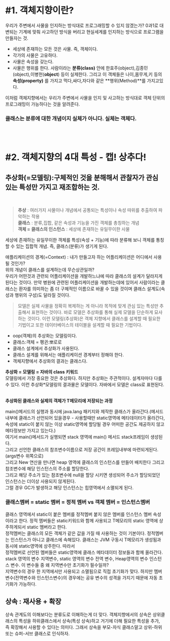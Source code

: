 # #1. 객체지향이란?
우리가 주변에서 사물을 인지하는 방식대로 프로그래밍할 수 있지 않겠는가? 0과1로 대변되는 기계에 맞춰 사고하던 방식을 버리고 현실세계를 인지하는 방식으로 프로그램을 만들자는 것. 
- 세상에 존재하는 모든 것은 사물. 즉, 객체이다.
- 각가의 사물은 고유하다. 
- 사물은 속성을 갖는다. 
- 사물은 행위를 한다. 
사람이라는 **분류(class)** 안에 한효주(object),김종민(object),이병헌(**object**) 등이 실제한다. 그리고 이 객체들은 나이,몸무게,키 등의 **속성(property)** 를 가지고 먹다,싸다,자다와 같은
**행위(Method)**를 가지고있다. 

이처럼 객체지향에서는 우리가 주변에서 사물을 인지 및 사고하는 방식대로 객체 단위의 프로그래밍이 가능하다는 것을 알려준다.  
### 클래스는 분류에 대한 개념이지 실체가 아니다. 실체는 객체다.  

</br>
</br>


# #2. 객체지향의 4대 특성 - 캡! 상추다!  

##  추상화(=모델링):구체적인 것을 분해해서 관찰자가 관심 있는 특성만 가지고 재조합하는 것.
</br>

>  **추상** : 여러가지 사물이나 개념에서 공통되는 특성이나 속성 따위를 추출하여 파악하는 작용  
>  **클래스** : 분류,집합, 같은 속성과 기능을 가진 객체를 총칭하는 개념  
>  **객체 = 클래스의 인스턴스** : 세상에 존재하는 유일무이한 사물  

세상에 존재하는 유일무이한 객체를 특성(속성 + 기능)에 따라 분류해 보니 객체를 통칭할 수 있는 집합적 개념. 즉, 클래스(분류)가 생기게 된다.  

애플리케이션의 경계(=Context) : 내가 만들고자 하는 어플리케이션은 어디에서 사용될 것인가?  
위의 개념이 클래스를 설계하는데 무슨상관일까?  
우리가 어떤것과 관련되 어플리케이션을 개발하느냐에 따라 클래스의 설계가 달라지게 된다는 것이다. 만약 병원에 관련된 어플리케이션을 개발하는데에 있어서 사람이라는 클래스는 환자를 의미하는 좀 더 구체적인 이름으로 
바꿀 수 있을 것이며 클래스 설계도(속성과 행위의 구성)도 달라질 것이다.  

> 모델은 실제 사물을 정확히 복제하는 게 아니라 목적에 맞게 관심 있는 특성만 추출해서 표현하는 것이다. 바로 모델은 추상화를 통해 실제 모델을 단순하게 묘사하는 것이다. 이런 모델링(추상화)은 객체 지향에서 
> 클래스를 설계할 때 필요한 기법이고 또한 데이터베이스의 테이블을 설계할 때 필요한 기법이다.  
- oop(객체)의 추상화는 모델링이다.
- 클래스:객체 = 펭귄:뽀로로
- 클래스 설계에서 추상화가 사용된다. 
- 클래스 설계를 위해서는 애플리케이션 경계부터 정해야 한다.  
- 객체지향에서 추상화의 결과는 클래스다.  

**추상화 = 모델링 = 자바의 class 키워드**  
모델링에서 가장 중요한 것은 추상화다. 하지만 추상화는 주관적이다. 설계자마다 다를 수 있다. 이런 추상화*모델링의 결과물은 모델이다. 자바에서 모델은 class로 표현된다.  
  </br>
  
**추상화된 클래스와 실제의 객체가 T메모리에 저장되는 과정**  

main()메서드의 실행과 동시에 java.lang 패키지와 제작한 클래스가 올라간다.(메서드 내부에 클래스가 선언되어 있을경우 - 사용할때만 static영역에 메타데이터가 올라간다, 속성에 static이 붙지 않는 이상 
static영역에 할당될 경우 어떠한 공간도 제공하지 않고 메타정보만 가지고 있는다.)  
여기서 main()메서드가 실행되면 stack 영역에 main() 메서드 stack프레임이 생성된다.  
그리고 선언한 클래스의 참조변수이름으로 저장 공간이 프레임내부에 마련되게된다.(args변수 위쪽으로)  
그리고 New 연산을 만나면 heap 영역에 클래스의 인스턴스를 만들어 배치한다 그리고 참조변수에 해당 인스턴스의 주소를 할당한다.  
그리고 해당 주소가 있는 참조변수에 null을 할당 시키면 생성되어 주소가 할당되었던 인스턴스는 더이상 사용되지 않게된다.  
그럴 경우 GC가 발생하고 해당 인스턴스는 힙영역에서 소멸되게 된다. 

### 클래스멤버 = static 멤버 = 정적 멤버 vs 객체 멤버 = 인스턴스멤버  
클래스 영역에서 static이 붙은 멤버를 정적멤버 붙지 않은 멤버를 인스턴스 멤버 속성이라고 한다.  정적 멤버들은 static키워드와 함께 사용되고 T메모리의 static 영역에 상주하게되서 static 멤버라고 한다.     
정적멤버는 클래스의 모든 객체가 같은 값을 가질 때 사용하는 것이 기본이다.  정적멤버는 인스턴스가 아니고 클래스에 속해있다. 클래스는 JVM 구동시 T메모리가 생성됨과 동시에 static영역에 상주한다. 따라서  
정적멤버로 선언된 멤버들은 static영역에 클래스 메타데이터 정보들과 함께 올라간다.  
stack 영역의 변수 지역변수, static 영역의 변수 전역 변수, Heap영역의 변수 인스턴스 변수. 이 변수들 중 왜 지역변수만 초기화가 필수일까?  
지역변수의 경우 한 지역에서만 사용되고 소멸됨으로 직접 초기화가 맞다. 하지만 멤버변수(전역변수와 인스턴스변수)의 경우에는 공유 변수의 성격을 가지기 때문에 자동 초기화가 가능하다. 


## 상속 : 재사용 + 확장  
상속 관계도의 이해보다는 분류도로 이해하는게 더 맞다. 객체지향에서의 상속은 상위클래스의 특성을 하위클래스에서 상속(특성 상속)하고 거기에 더해 필요한 특성을 추가, 즉 확장해서 사용할 수 있다는 의미다. 
그래서 상속을 부모-자식 클래스말고 상위-하위 또는 슈퍼-서브 클래스로 인식하자.  
